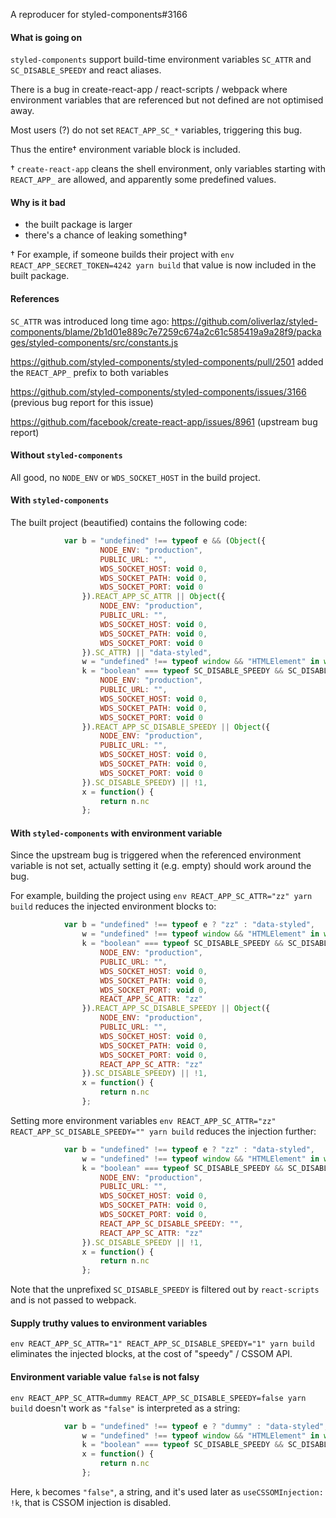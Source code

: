 A reproducer for styled-components#3166

#### What is going on

`styled-components` support build-time environment variables `SC_ATTR` and `SC_DISABLE_SPEEDY` and react aliases.

There is a bug in create-react-app / react-scripts / webpack where environment variables that are referenced but not defined are not optimised away.

Most users (?) do not set `REACT_APP_SC_*` variables, triggering this bug.

Thus the entire† environment variable block is included.

† `create-react-app` cleans the shell environment, only variables starting with `REACT_APP_` are allowed, and apparently some predefined values.

#### Why is it bad

* the built package is larger
* there's a chance of leaking something†

† For example, if someone builds their project with `env REACT_APP_SECRET_TOKEN=4242 yarn build` that value is now included in the built package.

#### References

`SC_ATTR` was introduced long time ago: https://github.com/oliverlaz/styled-components/blame/2b1d01e889c7e7259c674a2c61c585419a9a28f9/packages/styled-components/src/constants.js

https://github.com/styled-components/styled-components/pull/2501 added the `REACT_APP_` prefix to both variables

https://github.com/styled-components/styled-components/issues/3166 (previous bug report for this issue)

https://github.com/facebook/create-react-app/issues/8961 (upstream bug report)

#### Without `styled-components`

All good, no `NODE_ENV` or `WDS_SOCKET_HOST` in the build project.

#### With `styled-components`

The built project (beautified) contains the following code:

```js
            var b = "undefined" !== typeof e && (Object({
                    NODE_ENV: "production",
                    PUBLIC_URL: "",
                    WDS_SOCKET_HOST: void 0,
                    WDS_SOCKET_PATH: void 0,
                    WDS_SOCKET_PORT: void 0
                }).REACT_APP_SC_ATTR || Object({
                    NODE_ENV: "production",
                    PUBLIC_URL: "",
                    WDS_SOCKET_HOST: void 0,
                    WDS_SOCKET_PATH: void 0,
                    WDS_SOCKET_PORT: void 0
                }).SC_ATTR) || "data-styled",
                w = "undefined" !== typeof window && "HTMLElement" in window,
                k = "boolean" === typeof SC_DISABLE_SPEEDY && SC_DISABLE_SPEEDY || "undefined" !== typeof e && (Object({
                    NODE_ENV: "production",
                    PUBLIC_URL: "",
                    WDS_SOCKET_HOST: void 0,
                    WDS_SOCKET_PATH: void 0,
                    WDS_SOCKET_PORT: void 0
                }).REACT_APP_SC_DISABLE_SPEEDY || Object({
                    NODE_ENV: "production",
                    PUBLIC_URL: "",
                    WDS_SOCKET_HOST: void 0,
                    WDS_SOCKET_PATH: void 0,
                    WDS_SOCKET_PORT: void 0
                }).SC_DISABLE_SPEEDY) || !1,
                x = function() {
                    return n.nc
                };
```

#### With `styled-components` with environment variable

Since the upstream bug is triggered when the referenced environment variable is not set, actually setting it (e.g. empty) should work around the bug.

For example, building the project using `env REACT_APP_SC_ATTR="zz" yarn build` reduces the injected environment blocks to:

```js
            var b = "undefined" !== typeof e ? "zz" : "data-styled",
                w = "undefined" !== typeof window && "HTMLElement" in window,
                k = "boolean" === typeof SC_DISABLE_SPEEDY && SC_DISABLE_SPEEDY || "undefined" !== typeof e && (Object({
                    NODE_ENV: "production",
                    PUBLIC_URL: "",
                    WDS_SOCKET_HOST: void 0,
                    WDS_SOCKET_PATH: void 0,
                    WDS_SOCKET_PORT: void 0,
                    REACT_APP_SC_ATTR: "zz"
                }).REACT_APP_SC_DISABLE_SPEEDY || Object({
                    NODE_ENV: "production",
                    PUBLIC_URL: "",
                    WDS_SOCKET_HOST: void 0,
                    WDS_SOCKET_PATH: void 0,
                    WDS_SOCKET_PORT: void 0,
                    REACT_APP_SC_ATTR: "zz"
                }).SC_DISABLE_SPEEDY) || !1,
                x = function() {
                    return n.nc
                };
```

Setting more environment variables `env REACT_APP_SC_ATTR="zz" REACT_APP_SC_DISABLE_SPEEDY="" yarn build` reduces the injection further:


```js
            var b = "undefined" !== typeof e ? "zz" : "data-styled",
                w = "undefined" !== typeof window && "HTMLElement" in window,
                k = "boolean" === typeof SC_DISABLE_SPEEDY && SC_DISABLE_SPEEDY || "undefined" !== typeof e && Object({
                    NODE_ENV: "production",
                    PUBLIC_URL: "",
                    WDS_SOCKET_HOST: void 0,
                    WDS_SOCKET_PATH: void 0,
                    WDS_SOCKET_PORT: void 0,
                    REACT_APP_SC_DISABLE_SPEEDY: "",
                    REACT_APP_SC_ATTR: "zz"
                }).SC_DISABLE_SPEEDY || !1,
                x = function() {
                    return n.nc
                };
```

Note that the unprefixed `SC_DISABLE_SPEEDY` is filtered out by `react-scripts` and is not passed to webpack.

#### Supply truthy values to environment variables

`env REACT_APP_SC_ATTR="1" REACT_APP_SC_DISABLE_SPEEDY="1" yarn build` eliminates the injected blocks, at the cost of "speedy" / CSSOM API.

#### Environment variable value `false` is not falsy

`env REACT_APP_SC_ATTR=dummy REACT_APP_SC_DISABLE_SPEEDY=false yarn build` doesn't work as `"false"` is interpreted as a string:

```js
            var b = "undefined" !== typeof e ? "dummy" : "data-styled",
                w = "undefined" !== typeof window && "HTMLElement" in window,
                k = "boolean" === typeof SC_DISABLE_SPEEDY && SC_DISABLE_SPEEDY || "undefined" !== typeof e && "false" || !1,
                x = function() {
                    return n.nc
                };
```

Here, `k` becomes `"false"`, a string, and it's used later as `useCSSOMInjection: !k`, that is CSSOM injection is disabled.
